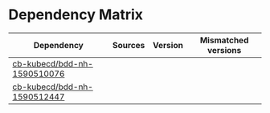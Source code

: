 # Dependency Matrix

Dependency | Sources | Version | Mismatched versions
---------- | ------- | ------- | -------------------
[cb-kubecd/bdd-nh-1590510076](https://github.com/cb-kubecd/bdd-nh-1590510076.git) |  | []() | 
[cb-kubecd/bdd-nh-1590512447](https://github.com/cb-kubecd/bdd-nh-1590512447.git) |  | []() | 

